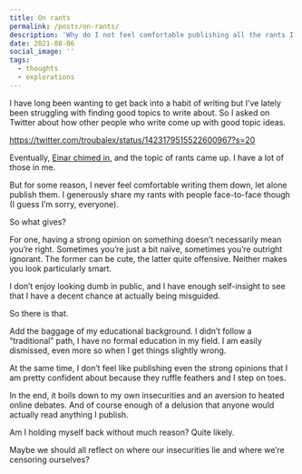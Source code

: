 ```yaml
---
title: On rants
permalink: /posts/on-rants/
description: 'Why do I not feel comfortable publishing all the rants I have in me? An exploration.'
date: 2021-08-06
social_image: ''
tags:
  - thoughts
  - explorations
---
```

I have long been wanting to get back into a habit of writing but I’ve lately been struggling with finding good topics to write about. So I asked on Twitter about how other people who write come up with good topic ideas.

https://twitter.com/troubalex/status/1423179515522600967?s=20

Eventually, [Einar chimed in](https://twitter.com/einarwh/status/1423543994773118978?s=20), and the topic of rants came up. I have a lot of those in me.

But for some reason, I never feel comfortable writing them down, let alone publish them. I generously share my rants with people face-to-face though (I guess I’m sorry, everyone).

So what gives?

For one, having a strong opinion on something doesn’t necessarily mean you’re right. Sometimes you’re just a bit naïve, sometimes you’re outright ignorant. The former can be cute, the latter quite offensive. Neither makes you look particularly smart.

I don’t enjoy looking dumb in public, and I have enough self-insight to see that I have a decent chance at actually being misguided.

So there is that.

Add the baggage of my educational background. I didn’t follow a “traditional” path, I have no formal education in my field. I am easily dismissed, even more so when I get things slightly wrong. 

At the same time, I don’t feel like publishing even the strong opinions that I am pretty confident about because they ruffle feathers and I step on toes. 

In the end, it boils down to my own insecurities and an aversion to heated online debates. And of course enough of a delusion that anyone would actually read anything I publish.

Am I holding myself back without much reason? Quite likely. 

Maybe we should all reflect on where our insecurities lie and where we’re censoring ourselves?
